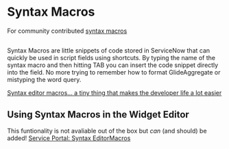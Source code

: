# Syntax Macros

For community contributed [syntax macros](https://docs.servicenow.com/bundle/rome-application-development/page/script/general-scripting/concept/c_SyntaxEditor.html#r_SyntaxEditorMacros)

## 

Syntax Macros are little snippets of code stored in ServiceNow that can quickly be used in script fields using shortcuts.  By typing the name of the syntax macro and then hitting TAB you can insert the code snippet directly into the field.  No more trying to remember how to format GlideAggregate or mistyping the word query.

[Syntax editor macros... a tiny thing that makes the developer life a lot easier](https://community.servicenow.com/community?id=community_blog&sys_id=3abdeaa9dbd0dbc01dcaf3231f9619d0)

## Using Syntax Macros in the Widget Editor
This funtionality is not avaliable out of the box but *can* (and should) be added!  [Service Portal: Syntax EditorMacros](https://community.servicenow.com/community?id=community_article&sys_id=4ddc6665dbd0dbc01dcaf3231f96196f)
